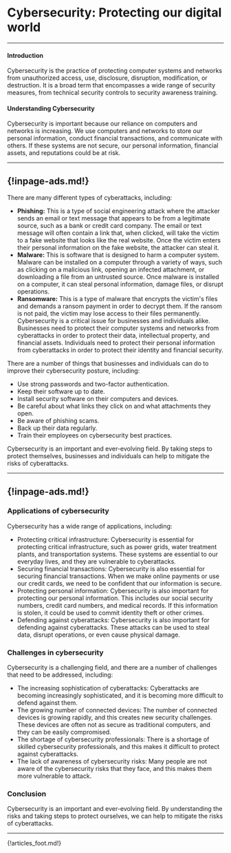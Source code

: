 # Cybersecurity: Protecting our digital world

---

#### Introduction 

Cybersecurity is the practice of protecting computer systems and networks from unauthorized access, use, disclosure, disruption, modification, or destruction. It is a broad term that encompasses a wide range of security measures, from technical security controls to security awareness training.

#### Understanding Cybersecurity

Cybersecurity is important because our reliance on computers and networks is increasing. We use computers and networks to store our personal information, conduct financial transactions, and communicate with others. If these systems are not secure, our personal information, financial assets, and reputations could be at risk.

---
{!inpage-ads.md!}
---

There are many different types of cyberattacks, including:

- **Phishing:** This is a type of social engineering attack where the attacker sends an email or text message that appears to be from a legitimate source, such as a bank or credit card company. The email or text message will often contain a link that, when clicked, will take the victim to a fake website that looks like the real website. Once the victim enters their personal information on the fake website, the attacker can steal it.
- **Malware:** This is software that is designed to harm a computer system. Malware can be installed on a computer through a variety of ways, such as clicking on a malicious link, opening an infected attachment, or downloading a file from an untrusted source. Once malware is installed on a computer, it can steal personal information, damage files, or disrupt operations.
- **Ransomware:** This is a type of malware that encrypts the victim's files and demands a ransom payment in order to decrypt them. If the ransom is not paid, the victim may lose access to their files permanently.
Cybersecurity is a critical issue for businesses and individuals alike. Businesses need to protect their computer systems and networks from cyberattacks in order to protect their data, intellectual property, and financial assets. Individuals need to protect their personal information from cyberattacks in order to protect their identity and financial security.

There are a number of things that businesses and individuals can do to improve their cybersecurity posture, including:

- Use strong passwords and two-factor authentication.
- Keep their software up to date.
- Install security software on their computers and devices.
- Be careful about what links they click on and what attachments they open.
- Be aware of phishing scams.
- Back up their data regularly.
- Train their employees on cybersecurity best practices.

Cybersecurity is an important and ever-evolving field. By taking steps to protect themselves, businesses and individuals can help to mitigate the risks of cyberattacks.

---
{!inpage-ads.md!}
---

### **Applications of cybersecurity**

Cybersecurity has a wide range of applications, including:

- Protecting critical infrastructure: Cybersecurity is essential for protecting critical infrastructure, such as power grids, water treatment plants, and transportation systems. These systems are essential to our everyday lives, and they are vulnerable to cyberattacks.
- Securing financial transactions: Cybersecurity is also essential for securing financial transactions. When we make online payments or use our credit cards, we need to be confident that our information is secure.
- Protecting personal information: Cybersecurity is also important for protecting our personal information. This includes our social security numbers, credit card numbers, and medical records. If this information is stolen, it could be used to commit identity theft or other crimes.
- Defending against cyberattacks: Cybersecurity is also important for defending against cyberattacks. These attacks can be used to steal data, disrupt operations, or even cause physical damage.

### **Challenges in cybersecurity**

Cybersecurity is a challenging field, and there are a number of challenges that need to be addressed, including:

- The increasing sophistication of cyberattacks: Cyberattacks are becoming increasingly sophisticated, and it is becoming more difficult to defend against them.
- The growing number of connected devices: The number of connected devices is growing rapidly, and this creates new security challenges. These devices are often not as secure as traditional computers, and they can be easily compromised.
- The shortage of cybersecurity professionals: There is a shortage of skilled cybersecurity professionals, and this makes it difficult to protect against cyberattacks.
- The lack of awareness of cybersecurity risks: Many people are not aware of the cybersecurity risks that they face, and this makes them more vulnerable to attack.

### **Conclusion**

Cybersecurity is an important and ever-evolving field. By understanding the risks and taking steps to protect ourselves, we can help to mitigate the risks of cyberattacks.


---

{!articles_foot.md!}
